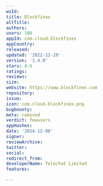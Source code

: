 ```yaml
---
wsId: 
title: Blockfinex
altTitle: 
authors: 
users: 100
appId: com.cloud.blockfinex
appCountry: 
released: 
updated: '2022-12-29'
version: '1.4.0'
stars: 4.6
ratings: 
reviews: 
size: 
website: https://www.blockfinex.com
repository: 
issue: 
icon: com.cloud.blockfinex.png
bugbounty: 
meta: removed
verdict: fewusers
appHashes: 
date: '2024-12-08'
signer: 
reviewArchive: 
twitter: 
social: 
redirect_from: 
developerName: Telechat Limited
features: 

---
```


